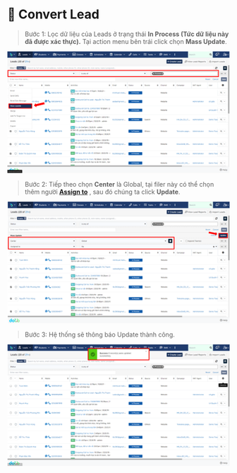 # 💫 Convert Lead

> Bước 1: Lọc dữ liệu của Leads ở trạng thái **In Process (**Tức dữ liệu này đã được xác thực**).** Tại action menu bên trái click chọn **Mass Update**.

![](<../../../.gitbook/assets/image (104).png>)

> Bước 2:  Tiếp theo chọn **Center** là Global, tại filer này có thể chọn thêm người [**Assign to**](https://help.dotb.vn/tuyen-sinh-ban-hang/target#phan-bo-nguoi-phu-trach) , sau đó chúng ta click **Update**.

![](<../../../.gitbook/assets/image (121).png>)

> Bước 3: Hệ thống sẽ thông báo Update thành công.

![](<../../../.gitbook/assets/image (107).png>)

##
